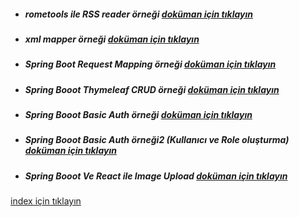 * ##### rometools ile  RSS reader örneği [doküman için tıklayın](./rss-reader/README.md)
* ##### xml mapper örneği [doküman için tıklayın](./xml-mapper/README.md)
* ##### Spring Boot Request Mapping örneği [doküman için tıklayın](./spring-request-mapping/README.md)
* ##### Spring Booot Thymeleaf CRUD örneği [doküman için tıklayın](./thymeleaf-crud-example/README.md)
* ##### Spring Booot Basic Auth örneği [doküman için tıklayın](./spring-basic-auth-example/README.md)
* ##### Spring Booot Basic Auth örneği2 (Kullanıcı ve Role oluşturma) [doküman için tıklayın](./spring-basic-auth-example/createUserWithAuthExample.md)
* ##### Spring Booot Ve React ile Image Upload [doküman için tıklayın](./spring-image-upload/README.md)

[index için tıklayın](../README.md)
